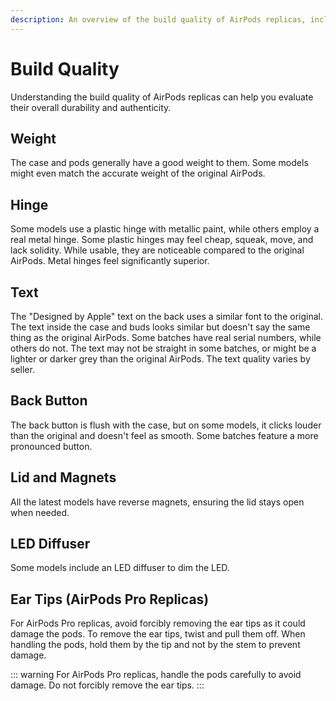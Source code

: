 ```yaml
---
description: An overview of the build quality of AirPods replicas, including aspects such as weight, hinge type, text accuracy, back button, lid and magnets, LED diffuser, and handling tips for AirPods Pro replicas.
---
```


# Build Quality

Understanding the build quality of AirPods replicas can help you evaluate their overall durability and authenticity.

## Weight

The case and pods generally have a good weight to them. Some models might even match the accurate weight of the original AirPods.

## Hinge

Some models use a plastic hinge with metallic paint, while others employ a real metal hinge. Some plastic hinges may feel cheap, squeak, move, and lack solidity. While usable, they are noticeable compared to the original AirPods. Metal hinges feel significantly superior.

## Text

The "Designed by Apple" text on the back uses a similar font to the original. The text inside the case and buds looks similar but doesn't say the same thing as the original AirPods. Some batches have real serial numbers, while others do not. The text may not be straight in some batches, or might be a lighter or darker grey than the original AirPods. The text quality varies by seller.

## Back Button

The back button is flush with the case, but on some models, it clicks louder than the original and doesn't feel as smooth. Some batches feature a more pronounced button.

## Lid and Magnets

All the latest models have reverse magnets, ensuring the lid stays open when needed.

## LED Diffuser

Some models include an LED diffuser to dim the LED.

## Ear Tips (AirPods Pro Replicas)

For AirPods Pro replicas, avoid forcibly removing the ear tips as it could damage the pods. To remove the ear tips, twist and pull them off. When handling the pods, hold them by the tip and not by the stem to prevent damage.

::: warning
For AirPods Pro replicas, handle the pods carefully to avoid damage. Do not forcibly remove the ear tips.
:::